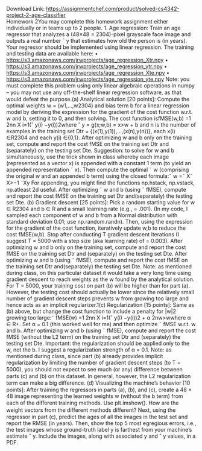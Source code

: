 Download Link: https://assignmentchef.com/product/solved-cs4342-project-2-age-classifier
<br>
Homework 2You may complete this homework assignment either individually or in teams up to 2 people. 1. Age regression: Train an age regressor that analyzes a (48×48 = 2304)-pixel grayscale face image and outputs a real number ˆ y that estimates how old the person is (in years). Your regressor should be implemented using linear regression. The training and testing data are available here: • https://s3.amazonaws.com/jrwprojects/age_regression_Xtr.npy • https://s3.amazonaws.com/jrwprojects/age_regression_ytr.npy • https://s3.amazonaws.com/jrwprojects/age_regression_Xte.npy • https://s3.amazonaws.com/jrwprojects/age_regression_yte.npy Note: you must complete this problem using only linear algebraic operations in numpy – you may not use any oﬀ-the-shelf linear regression software, as that would defeat the purpose.(a) Analytical solution [20 points]: Compute the optimal weights w = (w1,…,w2304) and bias term b for a linear regression model by deriving the expression for the gradient of the cost function w.r.t. w and b, setting it to 0, and then solving. The cost function isfMSE(w,b) =1 2nn X i=1(ˆ y(i) −y(i))2where ˆ y = g(x;w,b) = x&gt;w + b and n is the number of examples in the training set Dtr = {(x(1),y(1)),…,(x(n),y(n))}, each x(i) ∈R2304 and each y(i) ∈{0,1}. After optimizing w and b only on the training set, compute and report the cost fMSE on the training set Dtr and (separately) on the testing set Dte. Suggestion: to solve for w and b simultaneously, use the trick shown in class whereby each image (represented as a vector x) is appended with a constant 1 term (to yield an appended representation ˜ x). Then compute the optimal ˜ w (comprising the original w and an appended b term) using the closed formula:˜ w =˜ X˜ X&gt;−1 ˜Xy For appending, you might ﬁnd the functions np.hstack, np.vstack, np.atleast 2d useful. After optimizing ˜ w and b (using ˜ fMSE), compute and report the cost fMSE on the training set Dtr and(separately) the testing set Dte. (b) Gradient descent [25 points]: Pick a random starting value for w ∈ R2304 and b ∈ R and a small learning rate (e.g., = .001). (In my code, I sampled each component of w and b from a Normal distribution with standard deviation 0.01; use np.random.randn). Then, using the expression for the gradient of the cost function, iteratively update w,b to reduce the cost fMSE(w,b). Stop after conducting T gradient descent iterations (I suggest T = 5000 with a step size (aka learning rate) of = 0.003). After optimizing w and b only on the training set, compute and report the cost fMSE on the training set Dtr and (separately) on the testing set Dte. After optimizing w and b (using ˜ fMSE), compute and report the cost fMSE on the training set Dtr and(separately) the testing set Dte. Note: as mentioned during class, on this particular dataset it would take a very long time using gradient descent to reach weights as the w found by the analytical solution. For T = 5000, your training cost on part (b) will be higher than for part (a). However, the testing cost should actually be lower since the relatively small number of gradient descent steps prevents w from growing too large and hence acts as an implicit regularizer.1(c) Regularization [15 points]: Same as (b) above, but change the cost function to include a penalty for |w|2 growing too large:˜ fMSE(w) =1 2nn X i=1(ˆ y(i) −y(i))2 + α 2nw&gt;wwhere α ∈ R+. Set α = 0.1 (this worked well for me) and then optimize ˜ fMSE w.r.t. w and b. After optimizing w and b (using ˜ fMSE), compute and report the cost fMSE (without the L2 term) on the training set Dtr and (separately) the testing set Dte. Important: the regularization should be applied only to the w, not the b. I suggest a regularization strength of α = 0.1. Note: as mentioned during class, since part (b) already provides implicit regularization by limiting the number of gradient descent steps (to T = 5000), you should not expect to see much (or any) diﬀerence between parts (c) and (b) on this dataset. In general, however, the L2 regularization term can make a big diﬀerence. (d) Visualizing the machine’s behavior [10 points]: After training the regressors in parts (a), (b), and (c), create a 48 × 48 image representing the learned weights w (without the b term) from each of the diﬀerent training methods. Use plt.imshow(). How are the weight vectors from the diﬀerent methods diﬀerent? Next, using the regressor in part (c), predict the ages of all the images in the test set and report the RMSE (in years). Then, show the top 5 most egregious errors, i.e., the test images whose ground-truth label y is farthest from your machine’s estimate ˆ y. Include the images, along with associated y and ˆ y values, in a PDF.